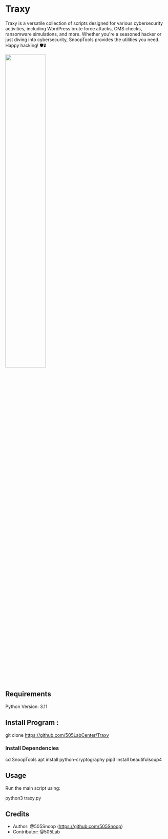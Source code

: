 # Traxy

Traxy is a versatile collection of scripts designed for various cybersecurity activities, including WordPress brute force attacks, CMS checks, ransomware simulations, and more. Whether you're a seasoned hacker or just diving into cybersecurity, SnoopTools provides the utilities you need. Happy hacking! 🛡🔒

<img src="https://github.com/505LabCenter/Traxy/assets/175077904/31a9bca6-30a6-476f-84e4-fe23052871c2" width=50% height=50%>

## Requirements

Python Version: 3.11

## Install Program :
git clone https://github.com/505LabCenter/Traxy


### Install Dependencies
cd SnoopTools
apt install python-cryptography
pip3 install beautifulsoup4

## Usage
Run the main script using:

python3 traxy.py

## Credits

- Author: @505Snoop (https://github.com/505Snoop)
- Contributor: @505Lab
```
